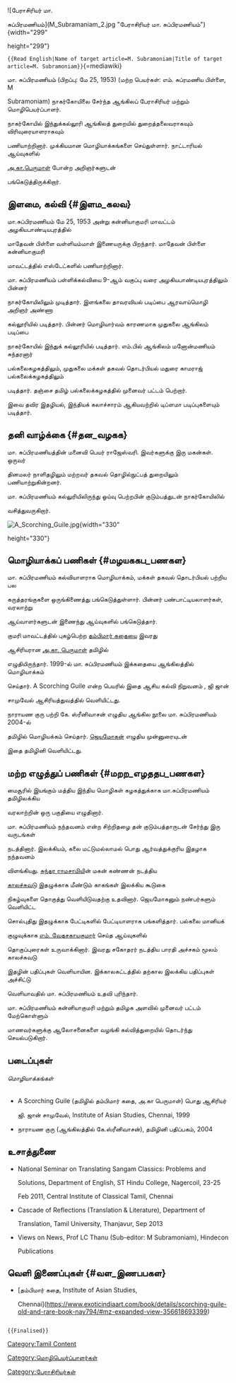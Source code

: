 ![பேராசிரியர் மா.
சுப்பிரமணியம்](M_Subramaniam_2.jpg "பேராசிரியர் மா. சுப்பிரமணியம்"){width="299"
height="299"}
`{{Read English|Name of target article=M. Subramoniam|Title of target article=M. Subramoniam}}`{=mediawiki}

மா. சுப்பிரமணியம் (பிறப்பு: மே 25, 1953) (மற்ற பெயர்கள்: எம். சுப்ரமணிய பிள்ளை, M
Subramoniam) நாகர்கோயிலை சேர்ந்த ஆங்கிலப் பேராசிரியர் மற்றும் மொழிபெயர்ப்பாளர்.
நாகர்கோயில் இந்துக்கல்லூரி ஆங்கிலத் துறையில் துறைத்தலைவராகவும் விரிவுரையாளராகவும்
பணியாற்றினார். முக்கியமான மொழியாக்கங்களை செய்துள்ளார். நாட்டாரியல் ஆய்வுகளில்
[அ.கா.பெருமாள்](அ.கா._பெருமாள் "wikilink") போன்ற அறிஞர்களுடன்
பங்கெடுத்திருக்கிறார்.

## இளமை, கல்வி {#இளம_கலவ}

மா.சுப்பிரமணியம் மே 25, 1953 அன்று கன்னியாகுமரி மாவட்டம் அழகியபாண்டியபுரத்தில்
மாதேவன் பிள்ளை வள்ளியம்மாள் இணையருக்கு பிறந்தார். மாதேவன் பிள்ளை கன்னியாகுமரி
மாவட்டத்தில் எஸ்டேட்களில் பணியாற்றினார்.

மா. சுப்பிரமணியம் பள்ளிக்கல்வியை 9-ஆம் வகுப்பு வரை அழகியபாண்டியபுரத்திலும் பின்னர்
நாகர்கோயிலிலும் முடித்தார். இளங்கலை தாவரவியல் படிப்பை ஆரவாய்மொழி அறிஞர் அண்ணா
கல்லூரியில் படித்தார். பின்னர் மொழியார்வம் காரணமாக முதுகலை ஆங்கிலம் படிப்பை
நாகர்கோயில் இந்துக் கல்லூரியில் படித்தார். எம்.பில் ஆங்கிலம் மனோன்மணியம் சுந்தரனார்
பல்கலைகழகத்திலும், முதுகலை மக்கள் தகவல் தொடர்பியல் மதுரை காமராஜ் பல்கலைக்கழகத்திலும்
படித்தார். தஞ்சை தமிழ் பல்கலைக்கழகத்தில் முனைவர் பட்டம் பெற்றார்.

இவை தவிர இதழியல், இந்தியக் கலாச்சாரம் ஆகியவற்றில் டிப்ளமா படிப்புகளையும் படித்தார்.

## தனி வாழ்க்கை {#தன_வழகக}

மா. சுப்பிரமணியத்தின் மனைவி பெயர் ராஜேஸ்வரி. இவர்களுக்கு இரு மகன்கள். ஒருவர்
தினமலர் நாளிதழிலும் மற்றவர் தகவல் தொழில்நுட்பத் துறையிலும் பணியாற்றுகின்றனர்.

மா. சுப்பிரமணியம் கல்லுரியிலிருந்து ஓய்வு பெற்றபின் குடும்பத்துடன் நாகர்கோயிலில்
வசித்துவருகிறார்.
![](A_Scorching_Guile.jpg "A_Scorching_Guile.jpg"){width="330"
height="330"}

## மொழியாக்கப் பணிகள் {#மழயககப_பணகள}

மா. சுப்பிரமணியம் கல்வியாளராக மொழியாக்கம், மக்கள் தகவல் தொடர்பியல் பற்றிய பல
கருத்தரங்குகளை ஒருங்கிணைத்து பங்கெடுத்துள்ளார். பின்னர் பண்பாட்டியலாளர்கள், வரலாற்று
ஆய்வாளர்களுடன் இணைந்து ஆய்வுகளில் பங்கெடுத்தார்.

குமரி மாவட்டத்தில் புகழ்பெற்ற [தம்பிமார் கதைய](தம்பிமார்_கதை "wikilink")ை இவரது
ஆசிரியரான [அ.கா. பெருமாள்](அ.கா._பெருமாள் "wikilink") தமிழில்
எழுதியிருந்தார். 1999-ல் மா. சுப்பிரமணியம் இக்கதையை ஆங்கிலத்தில் மொழியாக்கம்
செய்தார். A Scorching Guile என்ற பெயரில் இதை ஆசிய கல்வி நிறுவனம் , ஜி ஜான்
சாமுவேல் ஆசிரியத்துவத்தில் வெளியிட்டது.

நாராயண குரு பற்றி கே. ஸ்ரீனிவாசன் எழுதிய ஆங்கில நூலை மா. சுப்பிரமணியம் 2004-ல்
தமிழில் மொழியக்கம் செய்தார். [ஜெயமோகன்](ஜெயமோகன் "wikilink") எழுதிய முன்னுரையுடன்
இதை தமிழினி வெளியிட்டது.

## மற்ற எழுத்துப் பணிகள் {#மறற_எழததப_பணகள}

மைசூரில் இயங்கும் மத்திய இந்திய மொழிகள் கழகத்துக்காக மா.சுப்பிரமணியம் தமிழிலக்கிய
வரலாற்றின் ஒரு பகுதியை எழுதினார்.

மா. சுப்பிரமணியம் நந்தவனம் என்ற சிற்றிதழை தன் குடும்பத்தாருடன் சேர்ந்து இரு வருடங்கள்
நடத்தினார். இலக்கியம், கலை மட்டுமல்லாமல் பொது ஆர்வத்துக்குரிய இதழாக நந்தவனம்
விளங்கியது. [சுந்தர ராமசாமிய](சுந்தர_ராமசாமி "wikilink")ின் மகன் கண்ணன் நடத்திய
[காலச்சுவடு](காலச்சுவடு "wikilink") இதழுக்காக மீண்டும் காகங்கள் இலக்கிய கூடுகை
நிகழ்வுகளை தொகுத்து வெளியிடுவதற்கு உதவினார். ஜெயமோகனும் நண்பர்களும் வெளியிட்ட
சொல்புதிது இதழுக்காக பேட்டிகளில் பேட்டியாளராக பங்களித்தார். பல்கலை மானியக்
குழுவுக்காக [எம். வேதசகாயகுமார்](எம்._வேதசகாயகுமார் "wikilink") செய்த ஆய்வுகளில்
தொகுப்புரைகள் உருவாக்கினார். இவரது சகோதரர் நடத்திய பாரதி அச்சகம் மூலம் காலச்சுவடு
இதழின் பதிப்புகள் வெளியாயின. இக்காலகட்டத்தில் தற்கால இலக்கிய பதிப்புகள் அச்சிட்டு
வெளியாவதில் மா. சுப்பிரமணியம் உதவி புரிந்தார்.

மா. சுப்பிரமணியம் கன்னியாகுமரி மற்றும் தமிழக அளவில் முனைவர் பட்டம் மேற்கொள்ளும்
மாணவர்களுக்கு ஆலோசனைகளை வழங்கி கல்வித்துறையில் தொடர்ந்து செயல்படுகிறார்.

## படைப்புகள்

###### மொழியாக்கங்கள்

-   A Scorching Guile (தமிழில் தம்பிமார் கதை, அ.கா பெருமாள்) பொது ஆசிரியர்
    ஜி. ஜான் சாமுவேல், Institute of Asian Studies, Chennai, 1999
-   நாராயண குரு (ஆங்கிலத்தில் கே.ஸ்ரீனிவாசன்), தமிழினி பதிப்பகம், 2004

## உசாத்துணை

-   National Seminar on Translating Sangam Classics: Problems and
    Solutions, Department of English, ST Hindu College, Nagercoil, 23-25
    Feb 2011, Central Institute of Classical Tamil, Chennai
-   Cascade of Reflections (Translation & Literature), Department of
    Translation, Tamil University, Thanjavur, Sep 2013
-   Views on News, Prof LC Thanu (Sub-editor: M Subramoniam), Hindecon
    Publications

## வெளி இணைப்புகள் {#வள_இணபபகள}

-   [தம்பிமார் கதை, Institute of Asian Studies,
    Chennai](https://www.exoticindiaart.com/book/details/scorching-guile-old-and-rare-book-nay794/#mz-expanded-view-356618693399)

```{=mediawiki}
{{Finalised}}
```
[Category:Tamil Content](Category:Tamil_Content "wikilink")
[Category:மொழிபெயர்ப்பாளர்கள்](Category:மொழிபெயர்ப்பாளர்கள் "wikilink")
[Category:பேராசிரியர்கள்](Category:பேராசிரியர்கள் "wikilink")
